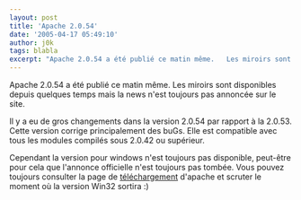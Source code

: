 ```yaml
---
layout: post
title: 'Apache 2.0.54'
date: '2005-04-17 05:49:10'
author: j0k
tags: blabla
excerpt: "Apache 2.0.54 a été publié ce matin même.   Les miroirs sont disponibles depuis quelques temps mais la news n'est toujours pas annoncée sur le site.  \n  \nIl y a eu de gros changements dans la version 2.0.54 par rapport à la 2.0.53. Cette version corrige principalement des buGs. Elle est compatible avec tous les modules compilés sous 2.0.42 ou supérieur.       …"
---
```


Apache 2.0.54 a été publié ce matin même.   Les miroirs sont disponibles depuis quelques temps mais la news n'est toujours pas annoncée sur le site.

Il y a eu de gros changements dans la version 2.0.54 par rapport à la 2.0.53. Cette version corrige principalement des buGs. Elle est compatible avec tous les modules compilés sous 2.0.42 ou supérieur.

Cependant la version pour windows n'est toujours pas disponible, peut-être pour cela que l'annonce officielle n'est toujours pas tombée.   Vous pouvez toujours consulter la page de [téléchargement](http://httpd.apache.org/download.cgi) d'apache et scruter le moment où la version Win32 sortira :)
